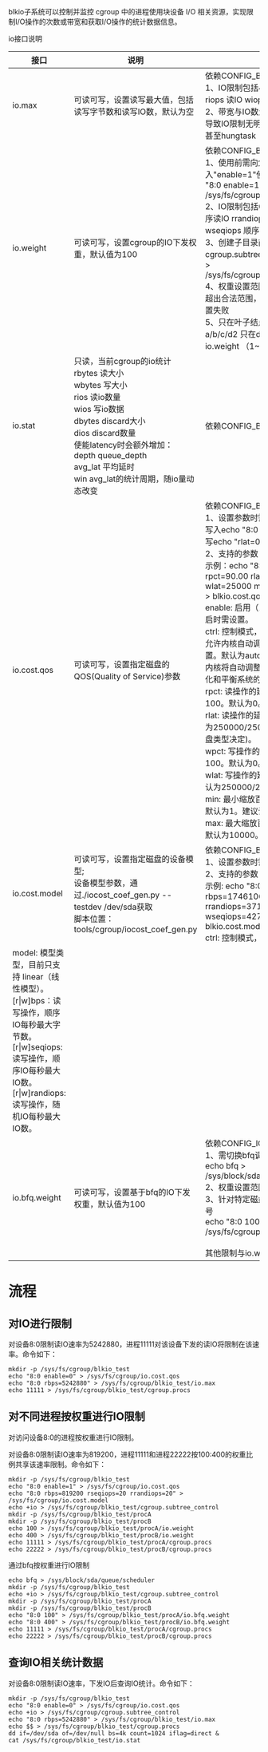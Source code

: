 blkio子系统可以控制并监控 cgroup 中的进程使用块设备 I/O 相关资源，实现限制I/O操作的次数或带宽和获取I/O操作的统计数据信息。

io接口说明

| 接口          | 说明                                                         | 使用限制                                                     |
| ------------- | ------------------------------------------------------------ | ------------------------------------------------------------ |
| io.max        | 可读可写，设置读写最大值，包括读写字节数和读写IO数，默认为空 | 依赖CONFIG_BLK_DEV_THROTTLING <br /> 1、IO限制包括4种   rbps 读字节   wbps 写字节   riops 读IO   wiops 写IO <br /> 2、带宽与IO数量限制不能太大或太小，太大导致IO限制无明显作用，太小导致IO下发慢，甚至hungtask（2~U64_MAX） |
| io.weight     | 可读可写，设置cgroup的IO下发权重，默认值为100                | 依赖CONFIG_BLK_CGROUP_IOCOST   <br />1、使用前需向父目录的io.cost.qos写入"enable=1"使能对特定设备的限制   echo "8:0 enable=1" > /sys/fs/cgroup/io.cost.qos  <br />2、IO限制包括6种   rbps 读字节   rseqiops 顺序读IO   rrandiops 随机读IO   wbps 写字节   wseqiops 顺序写IO   wrandiops 随机写IO  <br />3、创建子目录前需向父目录的cgroup.subtree_control写入"+io"   echo +io > /sys/fs/cgroup/xxx/cgroup.subtree_control  <br />4、权重设置范围为[1,  10000]   权重设置不能超出合法范围，否则会返回无效参数报错，设置失败  <br />5、只在叶子结点绑定进程   a/b/c/d1   a/b/c/d2   只在d1/d2绑定进程，d1/d2设置io.weight （1~10000） |
| io.stat       | 只读，当前cgroup的io统计<br />rbytes    读大小   <br />wbytes    写大小   <br />rios     读io数量   <br />wios     写io数据   <br />dbytes    discard大小   <br />dios     discard数量  <br />使能latency时会额外增加：  <br /> depth     queue_depth   <br />avg_lat    平均延时   <br />win      avg_lat的统计周期，随io量动态改变 | 依赖CONFIG_BLK_CGROUP                                        |
| io.cost.qos   | 可读可写，设置指定磁盘的QOS(Quality of Service)参数          | 依赖CONFIG_BLK_CGROUP_IOCOST；<br />1、设置参数时需指定磁盘，如设置rpct，需写入echo "8:0 rlat=0" > io.cost.qos，不能写echo "rlat=0" > io.cost.qos <br />2、支持的参数<br />示例：echo "8:0 enable=1 ctrl=user rpct=90.00 rlat=25000 wpct=90.00 wlat=25000 min=100.00 max=10000.00" > blkio.cost.qos<br/>enable: 启用（1）或禁用（0）。默认为0。开启时需设置。<br/>ctrl: 控制模式，可以是 auto 或 user。auto 允许内核自动调整参数，而 user 需要手动配置。默认为auto。当 `ctrl` 配置为 `auto` 时，内核将自动调整与 IO 性能相关的参数，以优化和平衡系统的 IO 行为。<br/>rpct: 读操作的延迟百分位数，范围从 0 到 100。默认为0。<br/>rlat: 读操作的延迟阈值，以微秒为单位。默认为250000/25000/5000(根据内核判断的磁盘类型决定)。<br/>wpct: 写操作的延迟百分位数，范围从 0 到 100。默认为0。<br/>wlat: 写操作的延迟阈值，以微秒为单位。默认为250000/25000/5000。<br/>min: 最小缩放百分比，范围从 1 到 10000。默认为1。建议设100。<br/>max: 最大缩放百分比，范围从 1 到 10000。默认为10000。建议设100。 |
| io.cost.model | 可读可写，设置指定磁盘的设备模型;<br />设备模型参数，通过./iocost_coef_gen.py --testdev /dev/sda获取<br/>脚本位置：tools/cgroup/iocost_coef_gen.py | 依赖CONFIG_BLK_CGROUP_IOCOST；<br />1、设置参数时需指定磁盘<br />2、支持的参数<br />示例: echo "8:0 ctrl=user model=linear rbps=174610612 rseqiops=41788 rrandiops=371 wbps=178587889 wseqiops=42792 wrandiops=379" > blkio.cost.model<br />ctrl: 控制模式，可以是 auto 或 user。<br />
model: 模型类型，目前只支持 linear（线性模型）。<br />[r\|w]bps：读写操作，顺序IO每秒最大字节数。<br />[r\|w]seqiops: 读写操作，顺序IO每秒最大IO数。<br />[r\|w]randiops: 读写操作，随机IO每秒最大IO数。 |
| io.bfq.weight | 可读可写，设置基于bfq的IO下发权重，默认值为100               | 依赖CONFIG_IOSCHED_BFQ；<br />1、需切换bfq调度器<br/>echo bfq > /sys/block/sda/queue/scheduler<br/>2、权重设置范围为[1,1000]，默认为100<br/>3、针对特定磁盘做限制需在该接口写入设备号<br/>echo "8:0 100" > /sys/fs/cgroup/test/io.bfq.weight<br/><br/>其他限制与io.weight相同 |

# 流程

## 对IO进行限制

对设备8:0限制读IO速率为5242880，进程11111对该设备下发的读IO将限制在该速率。命令如下：

```
mkdir -p /sys/fs/cgroup/blkio_test
echo "8:0 enable=0" > /sys/fs/cgroup/io.cost.qos
echo "8:0 rbps=5242880" > /sys/fs/cgroup/blkio_test/io.max
echo 11111 > /sys/fs/cgroup/blkio_test/cgroup.procs
```

## 对不同进程按权重进行IO限制

对访问设备8:0的进程按权重进行IO限制。

对设备8:0限制读IO速率为819200，进程11111和进程22222按100:400的权重比例共享该速率限制。命令如下：

 ```
mkdir -p /sys/fs/cgroup/blkio_test
echo "8:0 enable=1" > /sys/fs/cgroup/io.cost.qos
echo "8:0 rbps=819200 rseqiops=20 rrandiops=20" > /sys/fs/cgroup/io.cost.model
echo +io > /sys/fs/cgroup/blkio_test/cgroup.subtree_control
mkdir -p /sys/fs/cgroup/blkio_test/procA
mkdir -p /sys/fs/cgroup/blkio_test/procB
echo 100 > /sys/fs/cgroup/blkio_test/procA/io.weight
echo 400 > /sys/fs/cgroup/blkio_test/procB/io.weight
echo 11111 > /sys/fs/cgroup/blkio_test/procA/cgroup.procs
echo 22222 > /sys/fs/cgroup/blkio_test/procB/cgroup.procs
 ```

通过bfq按权重进行IO限制

```
echo bfq > /sys/block/sda/queue/scheduler
mkdir -p /sys/fs/cgroup/blkio_test
echo +io > /sys/fs/cgroup/blkio_test/cgroup.subtree_control
mkdir -p /sys/fs/cgroup/blkio_test/procA
mkdir -p /sys/fs/cgroup/blkio_test/procB
echo "8:0 100" > /sys/fs/cgroup/blkio_test/procA/io.bfq.weight
echo "8:0 400" > /sys/fs/cgroup/blkio_test/procB/io.bfq.weight
echo 11111 > /sys/fs/cgroup/blkio_test/procA/cgroup.procs
echo 22222 > /sys/fs/cgroup/blkio_test/procB/cgroup.procs
```



## 查询IO相关统计数据

对设备8:0限制读IO速率，下发IO后查询IO统计。命令如下：

```
mkdir -p /sys/fs/cgroup/blkio_test
echo "8:0 enable=0" > /sys/fs/cgroup/io.cost.qos
echo +io > /sys/fs/cgroup/cgroup.subtree_control
echo "8:0 rbps=5242880" > /sys/fs/cgroup/blkio_test/io.max
echo $$ > /sys/fs/cgroup/blkio_test/cgroup.procs
dd if=/dev/sda of=/dev/null bs=4k count=1024 iflag=direct &
cat /sys/fs/cgroup/blkio_test/io.stat
```


